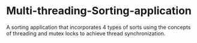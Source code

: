 # Multi-threading-Sorting-application
A sorting application that incorporates 4 types of sorts using the concepts of threading and mutex locks to achieve thread synchronization.
